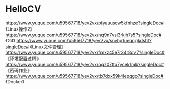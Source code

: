 # HelloCV
https://www.yuque.com/u59567718/yev2vx/piyauuscw5kfnhze?singleDoc# 《Linux操作2》
https://www.yuque.com/u59567718/yev2vx/nq9n7vsi3rkih7s5?singleDoc# 《Git》
https://www.yuque.com/u59567718/yev2vx/snvhg1ueqngkdsh1?singleDoc# 《Linux文件管理》
https://www.yuque.com/u59567718/yev2vx/fmxz45e7r34r8dv7?singleDoc# 《环境配置过程》
https://www.yuque.com/u59567718/yev2vx/ogz07ttu7ycek1mb?singleDoc# 《密码作业》
https://www.yuque.com/u59567718/yev2vx/tb7dxx59k4lepqgo?singleDoc# 《Docker》
